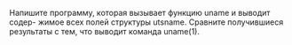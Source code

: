 Напишите программу, которая вызывает функцию uname и выводит содер-
жимое всех полей структуры utsname. Сравните получившиеся результаты
с тем, что выводит команда uname(1).
